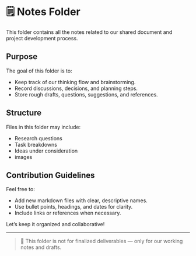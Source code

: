 # 🗒️ Notes Folder

This folder contains all the notes related to our shared document and project
development process.

## Purpose

The goal of this folder is to:

- Keep track of our thinking flow and brainstorming.
- Record discussions, decisions, and planning steps.
- Store rough drafts, questions, suggestions, and references.

## Structure

Files in this folder may include:

- Research questions
- Task breakdowns
- Ideas under consideration
- images

## Contribution Guidelines

Feel free to:

- Add new markdown files with clear, descriptive names.
- Use bullet points, headings, and dates for clarity.
- Include links or references when necessary.

Let’s keep it organized and collaborative!

---

> 📁 This folder is not for finalized deliverables — only for our working notes
> and drafts.
